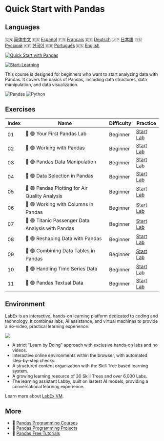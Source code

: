 # Quick Start with Pandas

## Languages

🇨🇳 [简体中文](README_zh.md) 🇪🇸 [Español](README_es.md) 🇫🇷 [Français](README_fr.md) 🇩🇪 [Deutsch](README_de.md) 🇯🇵 [日本語](README_ja.md) 🇷🇺 [Русский](README_ru.md) 🇰🇷 [한국어](README_ko.md) 🇧🇷 [Português](README_pt.md) 🇺🇸 [English](README.md) 

[![Quick Start with Pandas](https://cover-creator.labex.io/quick-start-with-pandas.png)](https://labex.io/courses/quick-start-with-pandas)

[![Start-Learning](https://img.shields.io/badge/Start-Learning-whitesmoke?style=for-the-badge)](https://labex.io/courses/quick-start-with-pandas)

This course is designed for beginners who want to start analyzing data with Pandas. It covers the basics of Pandas, including data structures, data manipulation, and data visualization.

![Pandas](https://img.shields.io/badge/Pandas-whitesmoke?style=for-the-badge&logo=pandas)
![Python](https://img.shields.io/badge/Python-whitesmoke?style=for-the-badge&logo=python)


## Exercises

|   Index | Name                                              | Difficulty   | Practice                                                                                                                    |
|---------|---------------------------------------------------|--------------|-----------------------------------------------------------------------------------------------------------------------------|
|      01 | 📖 🟢 Your First Pandas Lab                       | Beginner     | <a target='_blank' href='https://labex.io/tutorials/pandas-your-first-pandas-lab-92727'>Start Lab</a>                       |
|      02 | 📖 🟢 Working with Pandas                         | Beginner     | <a target='_blank' href='https://labex.io/tutorials/python-working-with-pandas-65430'>Start Lab</a>                         |
|      03 | 📖 🟢 Pandas Data Manipulation                    | Beginner     | <a target='_blank' href='https://labex.io/tutorials/python-pandas-data-manipulation-65431'>Start Lab</a>                    |
|      04 | 📖 🟢 Data Selection in Pandas                    | Beginner     | <a target='_blank' href='https://labex.io/tutorials/python-data-selection-in-pandas-65432'>Start Lab</a>                    |
|      05 | 📖 🟢 Pandas Plotting for Air Quality Analysis    | Beginner     | <a target='_blank' href='https://labex.io/tutorials/python-pandas-plotting-for-air-quality-analysis-65433'>Start Lab</a>    |
|      06 | 📖 🟢 Working with Columns in Pandas              | Beginner     | <a target='_blank' href='https://labex.io/tutorials/python-working-with-columns-in-pandas-65434'>Start Lab</a>              |
|      07 | 📖 🟢 Titanic Passenger Data Analysis with Pandas | Beginner     | <a target='_blank' href='https://labex.io/tutorials/python-titanic-passenger-data-analysis-with-pandas-65435'>Start Lab</a> |
|      08 | 📖 🟢 Reshaping Data with Pandas                  | Beginner     | <a target='_blank' href='https://labex.io/tutorials/python-reshaping-data-with-pandas-65436'>Start Lab</a>                  |
|      09 | 📖 🟢 Combining Data Tables in Pandas             | Beginner     | <a target='_blank' href='https://labex.io/tutorials/python-combining-data-tables-in-pandas-65437'>Start Lab</a>             |
|      10 | 📖 🟢 Handling Time Series Data                   | Beginner     | <a target='_blank' href='https://labex.io/tutorials/python-handling-time-series-data-65438'>Start Lab</a>                   |
|      11 | 📖 🟢 Pandas Textual Data                         | Beginner     | <a target='_blank' href='https://labex.io/tutorials/python-pandas-textual-data-65439'>Start Lab</a>                         |

## Environment

LabEx is an interactive, hands-on learning platform dedicated to coding and technology. It combines labs, AI assistance, and virtual machines to provide a no-video, practical learning experience.

![](https://tutorial-screenshot.getvm.io/images/vm-1725247253.png)

- A strict "Learn by Doing" approach with exclusive hands-on labs and no videos.
- Interactive online environments within the browser, with automated step-by-step checks.
- A structured content organization with the Skill Tree based learning system.
- A growing learning resource of 30 Skill Trees and over 6,000 Labs.
- The learning assistant Labby, built on lastest AI models, providing a conversational learning experience.

Learn more about [LabEx VM](https://support.labex.io/using-labex/virtual-machine).

## More

- 🔗 [Pandas Programming Courses](https://github.com/labex-labs/awesome-programming-courses)
- 🔗 [Pandas Programming Projects](https://github.com/labex-labs/awesome-programming-projects)
- 🔗 [Pandas Free Tutorials](https://github.com/labex-labs/pandas-free-tutorials)

